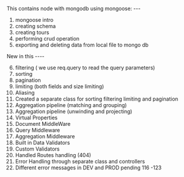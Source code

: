 This contains node with mongodb using mongoose: ---

1. mongoose intro
2. creating schema
3. creating tours
4. performing crud operation
5. exporting and deleting data from local file to mongo db

New in this ----

6. filtering ( we use req.query to read the query parameters)
7. sorting
8. pagination
9. limiting (both fields and size limiting)
10. Aliasing
11. Created a separate class for sorting filtering limiting and pagination
12. Aggregation pipeline (matching and grouping)
13. Aggregation pipeline (unwinding and projecting)
14. Virtual Properties
15. Document MiddleWare
16. Query Middleware
17. Aggregation Middleware
18. Built in Data Validators
19. Custom Validators
20. Handled Routes handling (404)
21. Error Handling through separate class and controllers
22. Different error messages in DEV and PROD
    pending 116 -123

